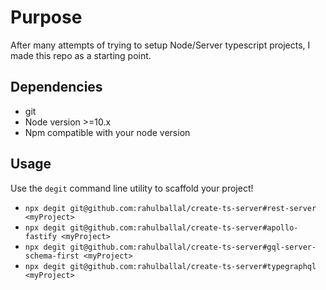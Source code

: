 # Purpose

After many attempts of trying to setup Node/Server typescript projects, I made this repo as a starting point.

## Dependencies

- git
- Node version >=10.x
- Npm compatible with your node version

## Usage

Use the `degit` command line utility to scaffold your project!

- `npx degit git@github.com:rahulballal/create-ts-server#rest-server <myProject>`
- `npx degit git@github.com:rahulballal/create-ts-server#apollo-fastify <myProject>`
- `npx degit git@github.com:rahulballal/create-ts-server#gql-server-schema-first <myProject>`
- `npx degit git@github.com:rahulballal/create-ts-server#typegraphql <myProject>`